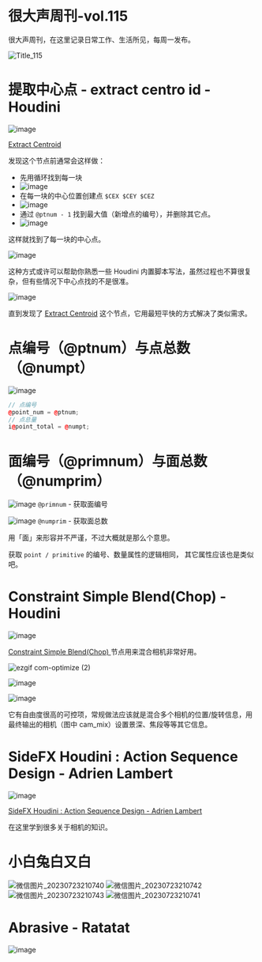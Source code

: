 # 很大声周刊-vol.115
很大声周刊，在这里记录日常工作、生活所见，每周一发布。

![Title_115](https://github.com/hendasheng/HenDaShengWeekly/assets/20842136/532699ed-2134-414f-ac0e-ec710bb9d514)

# 提取中心点 - extract centro id - Houdini
![image](https://github.com/hendasheng/HenDaShengWeekly/assets/20842136/c5efa491-5972-44b4-856e-99281e6e18ff)

[Extract Centroid](https://www.sidefx.com/docs/houdini/nodes/sop/extractcentroid.html)

发现这个节点前通常会这样做：

- 先用循环找到每一块
- ![image](https://github.com/hendasheng/HenDaShengWeekly/assets/20842136/81c55208-917f-4c4b-ba2a-1273f81f5f21)
- 在每一块的中心位置创建点 `$CEX $CEY $CEZ`
- ![image](https://github.com/hendasheng/HenDaShengWeekly/assets/20842136/66c682ef-e769-4221-95b3-778d349921bb)
- 通过 `@ptnum - 1` 找到最大值（新增点的编号），并删除其它点。
- ![image](https://github.com/hendasheng/HenDaShengWeekly/assets/20842136/72698210-fea7-47e2-8922-9e8b1b844995)

这样就找到了每一块的中心点。

![image](https://github.com/hendasheng/HenDaShengWeekly/assets/20842136/2e2c97a2-08c0-4ccd-8d12-099e110415bb)

这种方式或许可以帮助你熟悉一些 Houdini 内置脚本写法，虽然过程也不算很复杂，但有些情况下中心点找的不是很准。

![image](https://github.com/hendasheng/HenDaShengWeekly/assets/20842136/dd64e338-93c0-44e5-a70b-c3df5a795d0b)

直到发现了 [Extract Centroid](https://www.sidefx.com/docs/houdini/nodes/sop/extractcentroid.html) 这个节点，它用最短平快的方式解决了类似需求。

# 点编号（@ptnum）与点总数（@numpt）
![image](https://github.com/hendasheng/HenDaShengWeekly/assets/20842136/09725c97-a85f-44f0-ab20-1eb3832344fb)

``` C++
// 点编号
@point_num = @ptnum;
// 点总量
i@point_total = @numpt;
```

# 面编号（@primnum）与面总数（@numprim）
![image](https://github.com/hendasheng/HenDaShengWeekly/assets/20842136/ff89fb0d-8d44-43a3-a381-d07c3c7f9a17)
`@primnum` - 获取面编号

![image](https://github.com/hendasheng/HenDaShengWeekly/assets/20842136/14bcb98a-6bd3-4264-8614-bb8411664db1)
`@numprim` - 获取面总数

用「面」来形容并不严谨，不过大概就是那么个意思。

获取 `point / primitive` 的编号、数量属性的逻辑相同， 其它属性应该也是类似吧。

# Constraint Simple Blend(Chop) - Houdini
 ![image](https://github.com/hendasheng/HenDaShengWeekly/assets/20842136/0d91d19e-cf3d-4d57-aa48-6478d2353144)

[Constraint Simple Blend(Chop) ](https://www.sidefx.com/docs/houdini/nodes/chop/constraintsimpleblend.html) 节点用来混合相机非常好用。

![ezgif com-optimize (2)](https://github.com/hendasheng/HenDaShengWeekly/assets/20842136/6963f8ea-5b10-4d38-8add-e76154601603)

![image](https://github.com/hendasheng/HenDaShengWeekly/assets/20842136/4139d369-8d6d-432e-85d4-ad1f0362f4f6)

![image](https://github.com/hendasheng/HenDaShengWeekly/assets/20842136/2716525a-0101-4774-ab3b-fb34596e7ffc)

它有自由度很高的可控项，常规做法应该就是混合多个相机的位置/旋转信息，用最终输出的相机（图中 cam_mix）设置景深、焦段等等其它信息。

# SideFX Houdini : Action Sequence Design - Adrien Lambert
![image](https://github.com/hendasheng/HenDaShengWeekly/assets/20842136/2741cc9f-50f8-4733-ac54-5e8a7f7a94df)

[SideFX Houdini : Action Sequence Design - Adrien Lambert](https://www.youtube.com/watch?v=osNHbZIwU-Y&t=734s)

在这里学到很多关于相机的知识。


# 小白兔白又白
![微信图片_20230723210740](https://github.com/hendasheng/HenDaShengWeekly/assets/20842136/6e7937de-3759-49a0-b9fd-937f6bc1a614)
![微信图片_20230723210742](https://github.com/hendasheng/HenDaShengWeekly/assets/20842136/3a0ebad0-b535-46e9-bab2-cde618f06b31)
![微信图片_20230723210743](https://github.com/hendasheng/HenDaShengWeekly/assets/20842136/1b2ca359-c1f7-40bd-af08-267eb34ef2da)
![微信图片_20230723210741](https://github.com/hendasheng/HenDaShengWeekly/assets/20842136/3109e229-05ac-4e6e-a33f-eeae807f4ed9)

# Abrasive - Ratatat
![image](https://github.com/hendasheng/HenDaShengWeekly/assets/20842136/2b768bd9-76a7-400f-8a83-022c28b21ef7)